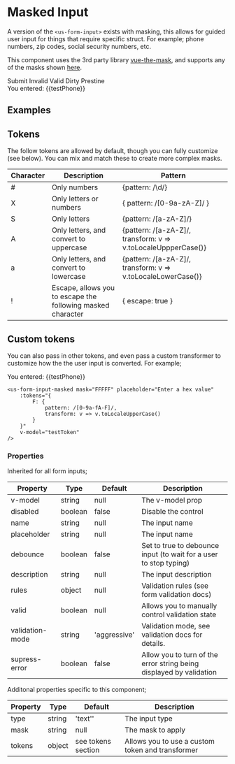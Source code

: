 # Masked Input

A version of the `<us-form-input>` exists with masking, this allows for guided user input for things that require specific struct. For example; phone numbers, zip codes, social security numbers, etc.

This component uses the 3rd party library [vue-the-mask](https://vuejs-tips.github.io/vue-the-mask/), and supports any of the masks shown [here](https://vuejs-tips.github.io/vue-the-mask/). 

<div class="mb-3 mt-3">
    <us-form :validate="true" v-slot="{isValid, isDirty}">
        <us-form-group label="A basic text field">
            <us-form-input-masked
                mask="(###)-###-####"
                placeholder="Enter phone number"
                :rules="{required:true}"
                v-model="testPhone"
            />
        </us-form-group>
        <us-button type="submit" variant="primary">Submit</us-button>
        <us-tag variant="danger" v-if="isValid === false">Invalid</us-tag>
        <us-tag variant="success" v-else-if="isValid === true">Valid</us-tag>
        <us-tag variant="dark" v-if="isDirty === true">Dirty</us-tag>
        <us-tag variant="light" v-else-if="isDirty === false">Prestine</us-tag>
    </us-form>
    <div class="mt-2">You entered: {{testPhone}}</div>
</div>

## Examples

<div class="mb-3 mt-3">
<div v-for="mask in masks" :key="mask.id">
<us-form-group :label="mask.name" :help-text="`Using the mask ${mask.mask}`">
    <us-form-input-masked
        :mask="mask.mask"
        :placeholder="mask.placeholder"
        v-model="mask.val"
    />
</us-form-group>
</div>
</div>



## Tokens

The follow tokens are allowed by default, though you can fully customize (see below). You can mix and match these to create more complex
masks.

| Character | Description  | Pattern |
| -------- | ----- | ------- | 
| # | Only numbers | {pattern: /\d/} |
| X | Only letters or numbers | { pattern: /[0-9a-zA-Z]/ } |
| S | Only letters | {pattern: /[a-zA-Z]/} |
| A | Only letters, and convert to uppercase | {pattern: /[a-zA-Z]/, transform: v => v.toLocaleUppperCase()} |
| a | Only letters, and convert to lowercase | {pattern: /[a-zA-Z]/, transform: v => v.toLocaleLowerCase()} |
| ! | Escape, allows you to escape the following masked character | { escape: true } |

## Custom tokens

You can also pass in other tokens, and even pass a custom transformer to customize how the the user input is converted. For example;

<div class="mb-3 mt-3">
    <us-form>
        <us-form-group label="You can only enter hex!">
            <us-form-input-masked
                mask="FFFFF"
                placeholder="Enter a hex value"
                :tokens="hexTokens"
                v-model="testToken"
            />
        </us-form-group>
    </us-form>
    <div class="mt-2">You entered: {{testPhone}}</div>
</div>

```vue
<us-form-input-masked mask="FFFFF" placeholder="Enter a hex value"
    :tokens="{
        F: {
            pattern: /[0-9a-fA-F]/,
            transform: v => v.toLocaleUpperCase()
        }
    }"
    v-model="testToken"
/>
```

### Properties 

Inherited for all form inputs;

| Property | Type  | Default | Description |
| -------- | ----- | ------- | ----------- | 
| v-model  | string | null | The v-model prop |
| disabled  | boolean | false | Disable the control |
| name  | string | null | The input name |
| placeholder  | string | null | The input name |
| debounce  | boolean | false | Set to true to debounce input (to wait for a user to stop typing) |
| description  | string | null | The input description |
| rules  | object | null | Validation rules (see form validation docs) |
| valid  | boolean | null | Allows you to manually control validation state |
| validation-mode  | string | 'aggressive' | Validation mode, see validation docs for details. |
| supress-error  | boolean | false | Allow you to turn of the error string being displayed by validation |

Additonal properties specific to this component;

| Property | Type  | Default | Description |
| -------- | ----- | ------- | ----------- | 
| type  | string | 'text'' | The input type |
| mask | string | null | The mask to apply |
| tokens | object | see tokens section | Allows you to use a custom token and transformer |

<script>
export default {
    data() {
        return {
            testPhone: null,
            testToken: null,
            testMasks: null,
            selectedMask: null,
            masks: [
                {id: 1, mask: '###-##-####', name: 'Social Security Number', placeholder: "XXX-XX-XXXX", val: null},
                {id: 2, mask: '#####', name: 'Zip (US)', placeholder: "", val: null},
                {id: 3, mask: '#####-####', name: 'Zip +4 (US)', placeholder: "", val: null},
                {id: 4, mask: '##/##/#### ##:##:##', name: 'Date and time', placeholder: "dd/mm/yyyy hh:mm:ss", val: null},
                {id: 5, mask: 'S#S #S#"', name: 'Canada Zip', placeholder: "", val: null},
                {id: 6, mask: 'XX.XX.XXXXX.X.X.XXXXXX', name: 'Vehicle Identification', placeholder: "Enter VIN", val: null}
            ],
            hexTokens: {
                "F": {
                    pattern: /[0-9a-fA-F]/,
                    transform: v => v.toLocaleUpperCase()
                }
            }
        };
    }
}
</script>
